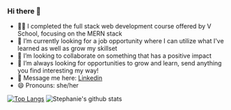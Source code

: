 ### Hi there 👋

- 👩‍🎓 I completed the full stack web development course offered by V School, focusing on the MERN stack
- 🤠 I’m currently looking for a job opportunity where I can utilize what I've learned as well as grow my skillset
- 👯 I’m looking to collaborate on something that has a positive impact
- 🤔 I’m always looking for opportunities to grow and learn, send anything you find interesting my way!
- 💬 Message me here: [Linkedin](https://www.linkedin.com/in/stephaniemblackman/)
- 😄 Pronouns: she/her

[![Top Langs](https://github-readme-stats.vercel.app/api/top-langs/?username=StephanieEinahpets&layout=compact)](https://github.com/StephanieEinahpets/github-readme-stats)
![Stephanie's github stats](https://github-readme-stats.vercel.app/api?username=StephanieEinahpets&show_icons=true&theme=dark)



